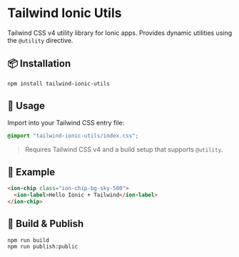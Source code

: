 # Tailwind Ionic Utils

Tailwind CSS v4 utility library for Ionic apps. Provides dynamic utilities using the `@utility` directive.

## 📦 Installation

```bash
npm install tailwind-ionic-utils
```

## 🧩 Usage

Import into your Tailwind CSS entry file:

```css
@import "tailwind-ionic-utils/index.css";
```

> Requires Tailwind CSS v4 and a build setup that supports `@utility`.

## 🧪 Example

```html
<ion-chip class="ion-chip-bg-sky-500">
  <ion-label>Hello Ionic + Tailwind</ion-label>
</ion-chip>
```

## 🚀 Build & Publish

```bash
npm run build
npm run publish:public
```